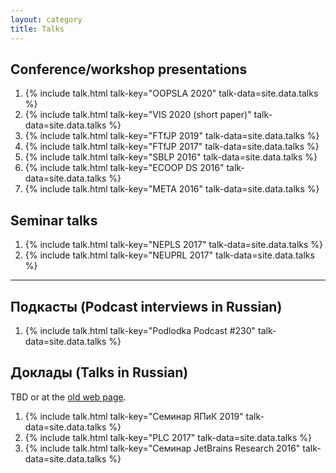 ```yaml
---
layout: category
title: Talks
---
```


## Conference/workshop presentations

1. {% include talk.html talk-key="OOPSLA 2020" talk-data=site.data.talks %}
1. {% include talk.html talk-key="VIS 2020 (short paper)" talk-data=site.data.talks %}
1. {% include talk.html talk-key="FTfJP 2019" talk-data=site.data.talks %}
1. {% include talk.html talk-key="FTfJP 2017" talk-data=site.data.talks %}
1. {% include talk.html talk-key="SBLP 2016" talk-data=site.data.talks %}
1. {% include talk.html talk-key="ECOOP DS 2016" talk-data=site.data.talks %}
1. {% include talk.html talk-key="META 2016" talk-data=site.data.talks %}

## Seminar talks

1. {% include talk.html talk-key="NEPLS 2017" talk-data=site.data.talks %}
1. {% include talk.html talk-key="NEUPRL 2017" talk-data=site.data.talks %}

---

## Подкасты (Podcast interviews in Russian)

1. {% include talk.html talk-key="Podlodka Podcast #230" talk-data=site.data.talks %}

## Доклады (Talks in Russian)

TBD or at the [old web page](http://staff.mmcs.sfedu.ru/~juliet/en/papers.en.html).

1. {% include talk.html talk-key="Семинар ЯПиК 2019" talk-data=site.data.talks %}
1. {% include talk.html talk-key="PLC 2017" talk-data=site.data.talks %}
1. {% include talk.html talk-key="Семинар JetBrains Research 2016" talk-data=site.data.talks %}